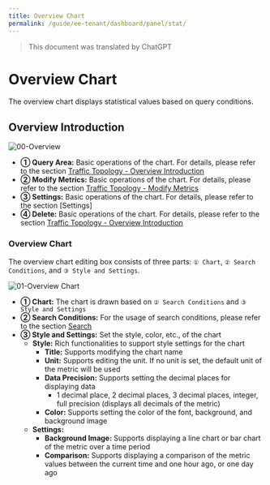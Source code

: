 ```yaml
---
title: Overview Chart
permalink: /guide/ee-tenant/dashboard/panel/stat/
---
```


> This document was translated by ChatGPT

# Overview Chart

The overview chart displays statistical values based on query conditions.

## Overview Introduction

![00-Overview](https://yunshan-guangzhou.oss-cn-beijing.aliyuncs.com/pub/pic/2024031865f7e22138b9b.png)

- **① Query Area:** Basic operations of the chart. For details, please refer to the section [Traffic Topology - Overview Introduction](./topology/)
- **② Modify Metrics:** Basic operations of the chart. For details, please refer to the section [Traffic Topology - Modify Metrics](./topology/)
- **③ Settings:** Basic operations of the chart. For details, please refer to the section [Settings]
- **④ Delete:** Basic operations of the chart. For details, please refer to the section [Traffic Topology - Overview Introduction](./topology/)

### Overview Chart

The overview chart editing box consists of three parts: `① Chart`, `② Search Conditions`, and `③ Style and Settings`.

![01-Overview Chart](https://yunshan-guangzhou.oss-cn-beijing.aliyuncs.com/pub/pic/2024031865f7e4051ebe2.png)

- **① Chart:** The chart is drawn based on `② Search Conditions` and `③ Style and Settings`
- **② Search Conditions:** For the usage of search conditions, please refer to the section [Search](../../query/overview/)
- **③ Style and Settings:** Set the style, color, etc., of the chart
  - **Style:** Rich functionalities to support style settings for the chart
    - **Title:** Supports modifying the chart name
    - **Unit:** Supports editing the unit. If no unit is set, the default unit of the metric will be used
    - **Data Precision:** Supports setting the decimal places for displaying data
      - 1 decimal place, 2 decimal places, 3 decimal places, integer, full precision (displays all decimals of the metric)
    - **Color:** Supports setting the color of the font, background, and background image
  - **Settings:**
    - **Background Image:** Supports displaying a line chart or bar chart of the metric over a time period
    - **Comparison:** Supports displaying a comparison of the metric values between the current time and one hour ago, or one day ago